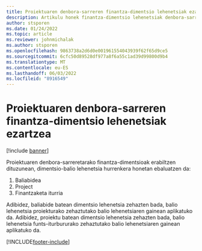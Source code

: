 ```yaml
---
title: Proiektuaren denbora-sarreren finantza-dimentsio lehenetsiak ezartzea
description: Artikulu honek finantza-dimentsio lehenetsiak denbora-sarrerei nola aplikatzen zaizkien buruzko informazioa eskaintzen du.
author: stsporen
ms.date: 01/24/2022
ms.topic: article
ms.reviewer: johnmichalak
ms.author: stsporen
ms.openlocfilehash: 9863738a2d6d0e001961554043939f62f65d9ce5
ms.sourcegitcommit: 6cfc50d89528df977a8f6a55c1ad39d99800d9b4
ms.translationtype: MT
ms.contentlocale: eu-ES
ms.lasthandoff: 06/03/2022
ms.locfileid: "8916549"
---
```

# <a name="defaulting-financial-dimensions-for-project-time-entries"></a>Proiektuaren denbora-sarreren finantza-dimentsio lehenetsiak ezartzea

[!include [banner](../includes/banner.md)]

Proiektuaren denbora-sarreretarako finantza-dimentsioak erabiltzen dituzunean, dimentsio-balio lehenetsia hurrenkera honetan ebaluatzen da:

1. Baliabidea
2. Project
3. Finantzaketa iturria

Adibidez, baliabide batean dimentsio lehenetsia zehazten bada, balio lehenetsia proiekturako zehaztutako balio lehenetsiaren gainean aplikatuko da. Adibidez, proiektu batean dimentsio lehenetsia zehazten bada, balio lehenetsia funts-iturbururako zehaztutako balio lehenetsiaren gainean aplikatuko da.

[!INCLUDE[footer-include](../includes/footer-banner.md)]
